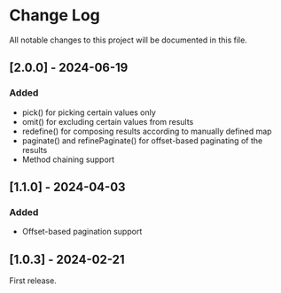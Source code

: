 
# Change Log
All notable changes to this project will be documented in this file.

## [2.0.0] - 2024-06-19
 
### Added
- pick() for picking certain values only
- omit() for excluding certain values from results
- redefine() for composing results according to manually defined map
- paginate() and refinePaginate() for offset-based paginating of the results
- Method chaining support

## [1.1.0] - 2024-04-03
 
### Added
- Offset-based pagination support

## [1.0.3] - 2024-02-21
  
First release.
